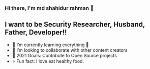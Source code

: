 ### Hi there, I'm md shahidur rahman 👋

## I want to be Security Researcher, Husband, Father, Developer!!

- 🌱 I’m currently learning everything 🤣
- 👯 I’m looking to collaborate with other content creators
- 🥅 2021 Goals: Contribute to Open Source projects
- ⚡ Fun fact: I love eat healthy food.

